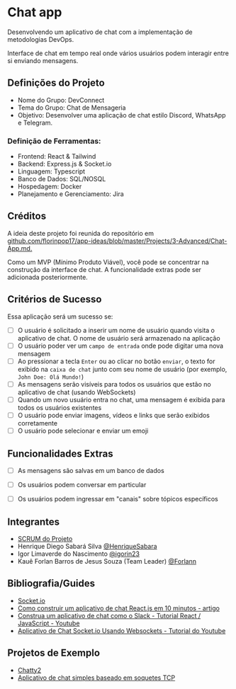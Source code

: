 # Chat app
Desenvolvendo um aplicativo de chat com a implementação de metodologias DevOps.

Interface de chat em tempo real onde vários usuários podem interagir entre si enviando mensagens.

## Definições do Projeto
- Nome do Grupo: DevConnect
- Tema do Grupo: Chat de Mensageria
- Objetivo: Desenvolver uma aplicação de chat estilo Discord, WhatsApp e Telegram.

### Definição de Ferramentas:
- Frontend: React & Tailwind
- Backend: Express.js & Socket.io
- Linguagem: Typescript
- Banco de Dados: SQL/NOSQL
- Hospedagem: Docker
- Planejamento e Gerenciamento: Jira


## Créditos

A ideia deste projeto foi reunida do repositório em [github.com/florinpop17/app-ideas/blob/master/Projects/3-Advanced/Chat-App.md.](https://github.com/florinpop17/app-ideas/blob/master/Projects/3-Advanced/Chat-App.md)

Como um MVP (Mínimo Produto Viável), você pode se concentrar na construção da interface de chat. A funcionalidade extras pode ser adicionada posteriormente.

## Critérios de Sucesso

Essa aplicação será um sucesso se:

-   [ ] O usuário é solicitado a inserir um nome de usuário quando visita o aplicativo de chat. O nome de usuário será armazenado na aplicação
-   [ ] O usuário poder ver um `campo de entrada` onde pode digitar uma nova mensagem
-   [ ] Ao pressionar a tecla `Enter` ou ao clicar no botão `enviar`, o texto for exibido na `caixa de chat` junto com seu nome de usuário (por exemplo, `John Doe: Olá Mundo!`)
-   [ ] As mensagens serão visíveis para todos os usuários que estão no aplicativo de chat (usando WebSockets)
-   [ ] Quando um novo usuário entra no chat, uma mensagem é exibida para todos os usuários existentes
-   [ ] O usuário pode enviar imagens, vídeos e links que serão exibidos corretamente
-   [ ] O usuário pode selecionar e enviar um emoji

## Funcionalidades Extras

-   [ ] As mensagens são salvas em um banco de dados
-   [ ] Os usuários podem conversar em particular
-   [ ] Os usuários podem ingressar em "canais" sobre tópicos específicos


## Integrantes
- [SCRUM do Projeto](https://techlaby.atlassian.net/jira/software/projects/SCRUM/boards/1/backlog)
- Henrique Diego Sabará Silva [@HenriqueSabara](https://github.com/HenriqueSabara)
- Igor Limaverde do Nascimento [@igorin23](https://github.com/igor23)
- Kauê Forlan Barros de Jesus Souza (Team Leader) [@Forlann](https://github.com/Forlann)

## Bibliografia/Guides

-   [Socket.io](https://socket.io)
-   [Como construir um aplicativo de chat React.js em 10 minutos - artigo](https://medium.freecodecamp.org/how-to-build-a-react-js-chat-app-in-10-minutes-c9233794642b)
-   [Construa um aplicativo de chat como o Slack - Tutorial React / JavaScript - Youtube](https://www.youtube.com/watch?v=a-JKj7m2LIo)
-   [Aplicativo de Chat Socket.io Usando Websockets - Tutorial do Youtube](https://www.youtube.com/watch?v=tHbCkikFfDE)

## Projetos de Exemplo

-   [Chatty2](https://web-chatty.herokuapp.com/)
-   [Aplicativo de chat simples baseado em soquetes TCP](https://github.com/dularish/Simple-TCP-Socket-based-Chat-App)
